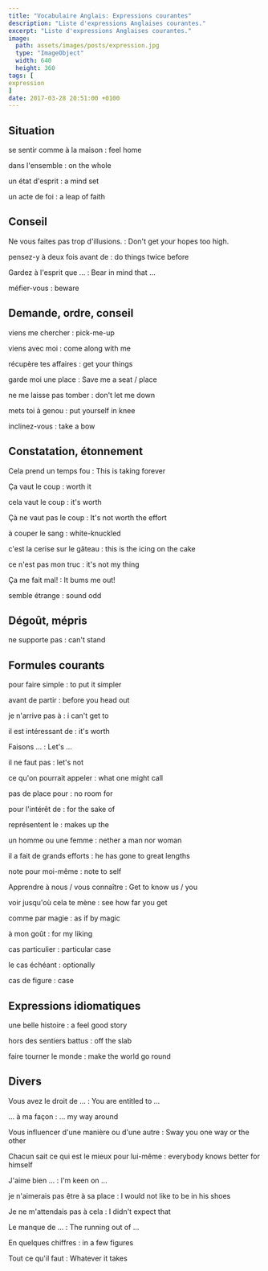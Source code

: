 ```yaml
---
title: "Vocabulaire Anglais: Expressions courantes"
description: "Liste d'expressions Anglaises courantes."
excerpt: "Liste d'expressions Anglaises courantes."
image:
  path: assets/images/posts/expression.jpg
  type: "ImageObject"
  width: 640
  height: 360
tags: [
expression
]
date: 2017-03-28 20:51:00 +0100
---
```



## Situation

se sentir comme à la maison
: feel home

dans l'ensemble
: on the whole

un état d'esprit
: a mind set

un acte de foi
: a leap of faith


## Conseil

Ne vous faites pas trop d'illusions.
: Don't get your hopes too high.

pensez-y à deux fois avant de
: do things twice before

Gardez à l'esprit que ...
: Bear in mind that ...

méfier-vous
:	beware


## Demande, ordre, conseil

viens me chercher
: pick-me-up

viens avec moi
: come along with me

récupère tes affaires
: get your things

garde moi une place
: Save me a seat / place

ne me laisse pas tomber
: don't let me down

mets toi à genou
: put yourself in knee

inclinez-vous
: take a bow


## Constatation, étonnement

Cela prend un temps fou
: This is taking forever

Ça vaut le coup
: worth it

cela vaut le coup
: it's worth

Çà ne vaut pas le coup
: It's not worth the effort

à couper le sang
: white-knuckled

c'est la cerise sur le gâteau
: this is the icing on the cake

ce n'est pas mon truc
: it's not my thing

Ça me fait mal!
: It bums me out!

semble étrange
: sound odd


## Dégoût, mépris

ne supporte pas
: can't stand


## Formules courants

pour faire simple
: to put it simpler

avant de partir
: before you head out

je n'arrive pas à
: i can't get to

il est intéressant de
: it's worth

Faisons ...
: Let's ...

il ne faut pas
: let's not

ce qu'on pourrait appeler
: what one might call

pas de place pour
: no room for

pour l'intérêt de
: for the sake of

représentent le
: makes up the

un homme ou une femme
: nether a man nor woman

il a fait de grands efforts
: he has gone to great lengths

note pour moi-même
: note to self

Apprendre à nous / vous connaître
: Get to know us / you

voir jusqu'où cela te mène
: see how far you get

comme par magie
: as if by magic

à mon goût
: for my liking

cas particulier
: particular case

le cas échéant
: optionally

cas de figure
: case



## Expressions idiomatiques

une belle histoire
: a feel good story

hors des sentiers battus
: off the slab

faire tourner le monde
: make the world go round


## Divers

Vous avez le droit de ...
: You are entitled to ...

... à ma façon
: ... my way around

Vous influencer d'une manière ou d'une autre
: Sway you one way or the other

Chacun sait ce qui est le mieux pour lui-même
: everybody knows better for himself

J'aime bien ...
: I'm keen on ...

je n'aimerais pas être à sa place
: I would not like to be in his shoes

Je ne m'attendais pas à cela
: I didn't expect that

Le manque de ...
: The running out of ...

En quelques chiffres
: in a few figures

Tout ce qu'il faut
: Whatever it takes

